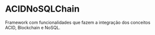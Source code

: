 # ACIDNoSQLChain
Framework com funcionalidades que fazem a integração dos conceitos ACID, Blockchain e NoSQL.
